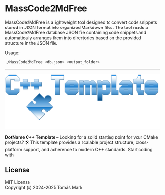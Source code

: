 # MassCode2MdFree

MassCode2MdFree is a lightweight tool designed to convert code snippets stored in JSON format into organized Markdown files. The tool reads a MassCode2MdFree database JSON file containing code snippets and automatically arranges them into directories based on the provided structure in the JSON file.

Usage:

```bash
./MassCode2MdFree <db.json> <output_folder>
```

---

![alt text](assets/logo.png)

**[DotName C++ Template](https://github.com/tomasmark79/DotNameCppFree)** – Looking for a solid starting point for your CMake projects? 🛠️ This template provides a scalable project structure, cross-platform support, and adherence to modern C++ standards. Start coding with 

## License

MIT License  
Copyright (c) 2024-2025 Tomáš Mark